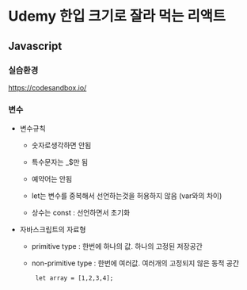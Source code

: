 # Udemy 한입 크기로 잘라 먹는 리액트

## Javascript

### 실습환경

https://codesandbox.io/

### 변수

* 변수규칙

  * 숫자로생각하면 안됨
  * 특수문자는 _$만 됨
  * 예약어는 안됨
  * let는 변수를 중복해서 선언하는것을 허용하지 않음 (var와의 차이)

  * 상수는 const : 선언하면서 초기화

* 자바스크립트의 자료형

  * primitive type : 한번에 하나의 값. 하나의 고정된 저장공간

  * non-primitive type : 한번에 여러값. 여러개의 고정되지 않은 동적 공간

    ```
     let array = [1,2,3,4];
    ```
